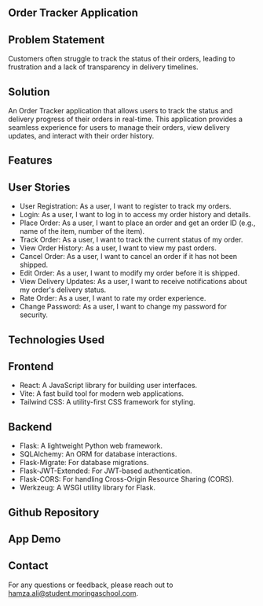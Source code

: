 ## Order Tracker Application
## Problem Statement
Customers often struggle to track the status of their orders, leading to frustration and a lack of transparency in delivery timelines.

## Solution
An Order Tracker application that allows users to track the status and delivery progress of their orders in real-time. This application provides a seamless experience for users to manage their orders, view delivery updates, and interact with their order history.

## Features
## User Stories
- User Registration: As a user, I want to register to track my orders.
- Login: As a user, I want to log in to access my order history and details.
- Place Order: As a user, I want to place an order and get an order ID (e.g., name of the item, number of the item).
- Track Order: As a user, I want to track the current status of my order.
- View Order History: As a user, I want to view my past orders.
- Cancel Order: As a user, I want to cancel an order if it has not been shipped.
- Edit Order: As a user, I want to modify my order before it is shipped.
- View Delivery Updates: As a user, I want to receive notifications about my order's delivery status.
- Rate Order: As a user, I want to rate my order experience.
- Change Password: As a user, I want to change my password for security.



## Technologies Used
## Frontend
- React: A JavaScript library for building user interfaces.
- Vite: A fast build tool for modern web applications.
- Tailwind CSS: A utility-first CSS framework for styling.

## Backend
- Flask: A lightweight Python web framework.
- SQLAlchemy: An ORM for database interactions.
- Flask-Migrate: For database migrations.
- Flask-JWT-Extended: For JWT-based authentication.
- Flask-CORS: For handling Cross-Origin Resource Sharing (CORS).
- Werkzeug: A WSGI utility library for Flask.

## Github Repository


## App Demo 


## Contact
For any questions or feedback, please reach out to hamza.ali@student.moringaschool.com.
